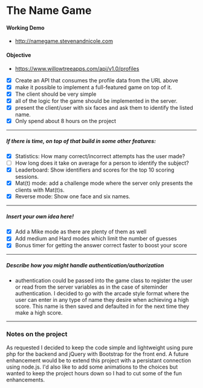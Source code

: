 # The Name Game

#### Working Demo
 - http://namegame.stevenandnicole.com

#### Objective
 - https://www.willowtreeapps.com/api/v1.0/profiles

- [x] Create an API that consumes the profile data from the URL above
- [x] make it possible to implement a full-featured game on top of it.
- [x] The client should be very simple
- [x] all of the logic for the game should be implemented in the server.
- [x] present the client/user with six faces and ask them to identify the listed name. 
- [x] Only spend about 8 hours on the project

***

##### If there is time, on top of that build in some other features:
- [x] Statistics: How many correct/incorrect attempts has the user made?
- [ ] How long does it take on average for a person to identify the subject?
- [x] Leaderboard: Show identifiers and scores for the top 10 scoring sessions.
- [x] Mat(t) mode: add a challenge mode where the server only presents the clients with Mat(t)s.
- [x] Reverse mode: Show one face and six names.

***

##### Insert your own idea here!
- [x] Add a Mike mode as there are plenty of them as well
- [x] Add medium and Hard modes which limit the number of guesses
- [x] Bonus timer for getting the answer correct faster to boost your score

***

##### Describe how you might handle authentication/authorization
 - authentication could be passed into the game class to register the user or read from the server variables as in the case of siteminder authentication.  I decided to go with the arcade style format where the user can enter in any type of name they desire when achieving a high score.  This name is then saved and defaulted in for the next time they make a high score.

***

### Notes on the project
As requested I decided to keep the code simple and lightweight using pure php for the backend and jQuery with Bootstrap for the front end.  A future enhancement would be to extend this project with a persistant connection using node.js.  I'd also like to add some animations to the choices but wanted to keep the project hours down so I had to cut some of the fun enhancements.
